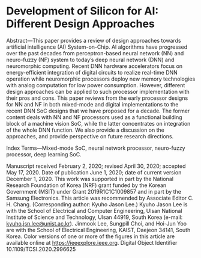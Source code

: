 # Development of Silicon for AI: Different Design Approaches

Abstract—This paper provides a review of design approaches
towards artificial intelligence (AI) System-on-Chip. AI algorithms
have progressed over the past decades from perceptron-based
neural network (NN) and neuro-fuzzy (NF) system to today’s
deep neural network (DNN) and neuromorphic computing.
Recent DNN hardware accelerators focus on energy-efficient
integration of digital circuits to realize real-time DNN operation
while neuromorphic processors deploy new memory technologies
with analog computation for low power consumption. However,
different design approaches can be applied to such processor
implementation with their pros and cons. This paper reviews
from the early processor designs for NN and NF in both
mixed-mode and digital implementations to the recent DNN SoC
designs that we have proposed for a decade. The former content
deals with NN and NF processors used as a functional building
block of a machine vision SoC, while the latter concentrates
on integration of the whole DNN function. We also provide a
discussion on the approaches, and provide perspective on future
research directions.

Index Terms—Mixed-mode SoC, neural network processor,
neuro-fuzzy processor, deep learning SoC.

Manuscript received February 2, 2020; revised April 30, 2020; accepted
May 17, 2020. Date of publication June 1, 2020; date of current version
December 1, 2020. This work was supported in part by the National
Research Foundation of Korea (NRF) grant funded by the Korean Government
(MSIT) under Grant 2019R1C1C1009857 and in part by the Samsung
Electronics. This article was recommended by Associate Editor C. H. Chang.
(Corresponding author: Kyuho Jason Lee.)
Kyuho Jason Lee is with the School of Electrical and Computer Engineering,
Ulsan National Institute of Science and Technology, Ulsan 44919, South Korea
(e-mail: kyuho.jsn.lee@unist.ac.kr).
Jinmook Lee, Sungpill Choi, and Hoi-Jun Yoo are with the School of
Electrical Engineering, KAIST, Daejeon 34141, South Korea.
Color versions of one or more of the figures in this article are available
online at https://ieeexplore.ieee.org.
Digital Object Identifier 10.1109/TCSI.2020.2996625
